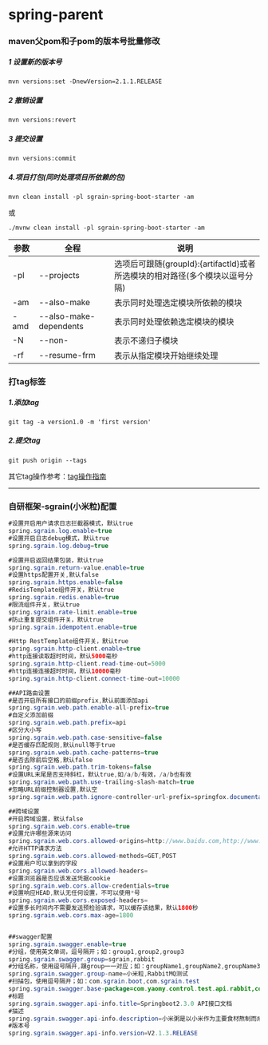 # spring-parent
### maven父pom和子pom的版本号批量修改

##### 1 设置新的版本号

```
mvn versions:set -DnewVersion=2.1.1.RELEASE
```

##### 2 撤销设置

```
mvn versions:revert
```

##### 3 提交设置

```
mvn versions:commit
```
##### 4.项目打包(同时处理项目所依赖的包)

```
mvn clean install -pl sgrain-spring-boot-starter -am
```
或
```
./mvnw clean install -pl sgrain-spring-boot-starter -am
```



| 参数 | 全程                   | 说明                                                         |
| ---- | ---------------------- | ------------------------------------------------------------ |
| -pl  | --projects             | 选项后可跟随{groupId}:{artifactId}或者所选模块的相对路径(多个模块以逗号分隔) |
| -am  | --also-make            | 表示同时处理选定模块所依赖的模块                             |
| -amd | --also-make-dependents | 表示同时处理依赖选定模块的模块                               |
| -N   | --non-                 | 表示不递归子模块                                             |
| -rf  | --resume-frm           | 表示从指定模块开始继续处理                                   |

### 打tag标签

##### 1.添加tag

```
git tag -a version1.0 -m 'first version'
```

##### 2.提交tag

```
git push origin --tags
```

其它tag操作参考：[tag操作指南](https://blog.csdn.net/yaomingyang/article/details/78839295?ops_request_misc=%7B%22request%5Fid%22%3A%22158685673019724835840750%22%2C%22scm%22%3A%2220140713.130056874..%22%7D&request_id=158685673019724835840750&biz_id=0&utm_source=distribute.pc_search_result.none-task-blog-blog_SOOPENSEARCH-1)

------
### 自研框架-sgrain(小米粒)配置
```java
#设置开启用户请求日志拦截器模式，默认true
spring.sgrain.log.enable=true
#设置开启日志debug模式，默认true
spring.sgrain.log.debug=true

#设置开启返回结果包装，默认true
spring.sgrain.return-value.enable=true
#设置https配置开关,默认false
spring.sgrain.https.enable=false
#RedisTemplate组件开关，默认true
spring.sgrain.redis.enable=true
#限流组件开关，默认true
spring.sgrain.rate-limit.enable=true
#防止重复提交组件开关，默认true
spring.sgrain.idempotent.enable=true

#Http RestTemplate组件开关，默认true
spring.sgrain.http-client.enable=true
#http连接读取超时时间，默认5000毫秒
spring.sgrain.http-client.read-time-out=5000
#http连接连接超时时间，默认10000毫秒
spring.sgrain.http-client.connect-time-out=10000

##API路由设置
#是否开启所有接口的前缀prefix,默认前面添加api
spring.sgrain.web.path.enable-all-prefix=true
#自定义添加前缀
spring.sgrain.web.path.prefix=api
#区分大小写
spring.sgrain.web.path.case-sensitive=false
#是否缓存匹配规则,默认null等于true
spring.sgrain.web.path.cache-patterns=true
#是否去除前后空格,默认false
spring.sgrain.web.path.trim-tokens=false
#设置URL末尾是否支持斜杠，默认true,如/a/b/有效，/a/b也有效
spring.sgrain.web.path.use-trailing-slash-match=true
#忽略URL前缀控制器设置,默认空
spring.sgrain.web.path.ignore-controller-url-prefix=springfox.documentation.swagger.web.ApiResourceController

##跨域设置
#开启跨域设置，默认false
spring.sgrain.web.cors.enable=true
#设置允许哪些源来访问
spring.sgrain.web.cors.allowed-origins=http://www.baidu.com,http://www.bubuko.com
#允许HTTP请求方法
spring.sgrain.web.cors.allowed-methods=GET,POST
#设置用户可以拿到的字段
spring.sgrain.web.cors.allowed-headers=
#设置浏览器是否应该发送凭据cookie
spring.sgrain.web.cors.allow-credentials=true
#设置响应HEAD,默认无任何设置，不可以使用*号
spring.sgrain.web.cors.exposed-headers=
#设置多长时间内不需要发送预检验请求，可以缓存该结果，默认1800秒
spring.sgrain.web.cors.max-age=1800


##swagger配置
spring.sgrain.swagger.enable=true
#分组，使用英文单词，逗号隔开；如：group1,group2,group3
spring.sgrain.swagger.group=sgrain,rabbit
#分组名称，使用逗号隔开,跟group一一对应；如：groupName1,groupName2,groupName3
spring.sgrain.swagger.group-name=小米粒,RabbitMQ测试
#扫描包，使用逗号隔开；如：com.sgrain.boot,com.sgrain.test
spring.sgrain.swagger.base-package=com.yaomy.control.test.api.rabbit,com.yaomy.control.test.api.sgrain
#标题
spring.sgrain.swagger.api-info.title=Springboot2.3.0 API接口文档
#描述
spring.sgrain.swagger.api-info.description=小米粥是以小米作为主要食材熬制而成的一种独具特色的北方粥点，口味清淡，清香味，具有简单易制，健胃消食的特点。煮粥时一定要先烧开水然后放入洗净后的小米，先煮沸，然后用文火熬，汤粘稠后即可关火。
#版本号
spring.sgrain.swagger.api-info.version=V2.1.3.RELEASE
```

